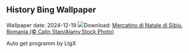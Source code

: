 ## History Bing Wallpaper
Wallpaper date: 2024-12-19
![](https://www.bing.com/th?id=OHR.SibiuRomania_IT-IT8074363725_UHD.jpg&w=1000)Download: [Mercatino di Natale di Sibiu, Romania (© Calin Stan/Alamy Stock Photo)](https://www.bing.com/th?id=OHR.SibiuRomania_IT-IT8074363725_UHD.jpg)

Auto get programm by LtgX
